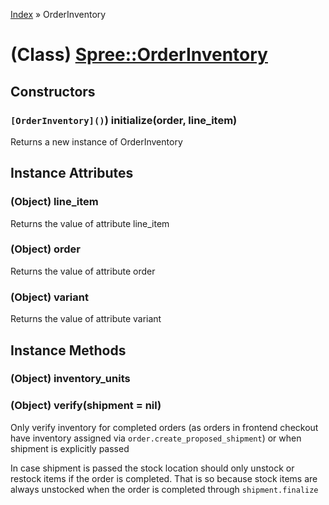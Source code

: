 [Index](../_index.md) » OrderInventory

# (Class) [Spree::OrderInventory](http://m.gymplayer.com/order_inventory.rb)

## Constructors
###  `[OrderInventory]()`) **initialize**(order, line_item)
Returns a new instance of OrderInventory

## Instance Attributes
### (Object) **line_item**
Returns the value of attribute line_item

### (Object) **order**
Returns the value of attribute order

### (Object) **variant**
Returns the value of attribute variant

## Instance Methods
### (Object) **inventory_units**


### (Object) **verify**(shipment = nil)
Only verify inventory for completed orders (as orders in frontend checkout have inventory 
assigned via `order.create_proposed_shipment`) or when shipment is explicitly passed

In case shipment is passed the stock location should only unstock or restock
items if the order is completed. That is so because stock items are always
unstocked when the order is completed through `shipment.finalize`
